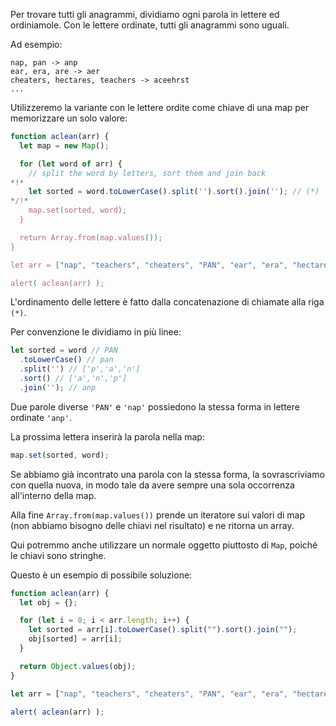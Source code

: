 Per trovare tutti gli anagrammi, dividiamo ogni parola in lettere ed ordiniamole. Con le lettere ordinate, tutti gli anagrammi sono uguali.

Ad esempio:

```
nap, pan -> anp
ear, era, are -> aer
cheaters, hectares, teachers -> aceehrst
...
```

Utilizzeremo la variante con le lettere ordite come chiave di una map per memorizzare un solo valore:

```js run
function aclean(arr) {
  let map = new Map();

  for (let word of arr) {
    // split the word by letters, sort them and join back
*!*
    let sorted = word.toLowerCase().split('').sort().join(''); // (*)
*/!*
    map.set(sorted, word);
  }

  return Array.from(map.values());
}

let arr = ["nap", "teachers", "cheaters", "PAN", "ear", "era", "hectares"];

alert( aclean(arr) );
```

L'ordinamento delle lettere è fatto dalla concatenazione di chiamate alla riga `(*)`.

Per convenzione le dividiamo in più linee:

```js
let sorted = word // PAN
  .toLowerCase() // pan
  .split('') // ['p','a','n']
  .sort() // ['a','n','p']
  .join(''); // anp
```

Due parole diverse `'PAN'` e `'nap'` possiedono la stessa forma in lettere ordinate `'anp'`.

La prossima lettera inserirà la parola nella map:

```js
map.set(sorted, word);
```

Se abbiamo già incontrato una parola con la stessa forma, la sovrascriviamo con quella nuova, in modo tale da avere sempre una sola occorrenza all'interno della map. 

Alla fine `Array.from(map.values())` prende un iteratore sui valori di map (non abbiamo bisogno delle chiavi nel risultato) e ne ritorna un array.

Qui potremmo anche utilizzare un normale oggetto piuttosto di `Map`, poiché le chiavi sono stringhe.

Questo è un esempio di possibile soluzione:

```js run demo
function aclean(arr) {
  let obj = {};

  for (let i = 0; i < arr.length; i++) {
    let sorted = arr[i].toLowerCase().split("").sort().join("");
    obj[sorted] = arr[i];
  }

  return Object.values(obj);
}

let arr = ["nap", "teachers", "cheaters", "PAN", "ear", "era", "hectares"];

alert( aclean(arr) );
```
